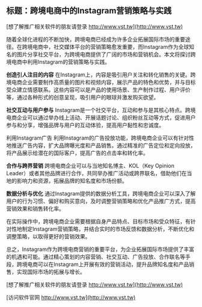 ## **标题：跨境电商中的Instagram营销策略与实践**

[想了解推广相关软件的朋友请登录 http://www.vst.tw](http://www.vst.tw)

随着全球化进程的不断加快，跨境电商已经成为许多企业拓展国际市场的重要途径。在跨境电商中，社交媒体平台的营销策略愈发重要，而Instagram作为全球知名的图片分享社交平台，为跨境电商提供了广阔的市场和营销机会。本文将探讨跨境电商中利用Instagram的营销策略与实践。

**创造引人注目的内容**
在Instagram上，内容是吸引用户关注和转化销售的关键。跨境电商企业需要制作高质量的图片和视频内容，展示产品的特色和优势，并与目标受众建立情感联系。这些内容可以是产品的使用场景、生产制作过程、用户评价等，通过各种形式的创意呈现，吸引用户的眼球并激发购买欲望。

**社交互动与用户参与**
Instagram是一个社交平台，互动和参与是其核心特点。跨境电商企业可以通过举办线上活动、开展话题讨论、组织粉丝互动等方式，促进用户参与和分享，增强品牌与用户的互动体验，提高用户黏性和忠诚度。

利用Instagram广告
利用Instagram的广告投放功能，跨境电商企业可以有针对性地推送广告内容，扩大品牌曝光度和产品销售。通过精准的广告定位和定向投放，将产品展示给潜在的国际客户，提高广告的点击率和转化率。

**合作与跨界营销**
跨境电商企业可以与当地知名博主、KOL（Key Opinion Leader）或者其他品牌进行合作，共同举办推广活动或跨界联名，借助他们在当地的影响力和资源，拓展品牌的知名度和市场份额。

**数据分析与优化**
通过Instagram提供的数据分析工具，跨境电商企业可以深入了解用户的行为习惯、偏好和购买意向，及时调整营销策略和优化产品推广方式，提高营销效果和销售转化率。

在实际操作中，跨境电商企业需要根据自身产品特点、目标市场和受众特征，有针对性地制定Instagram营销策略，并结合实时的市场反馈和数据分析，不断优化和调整策略，以取得更好的营销效果。

总之，Instagram作为跨境电商营销的重要平台，为企业拓展国际市场提供了丰富的机遇和可能。通过精心策划的内容营销、社交互动、广告投放、合作联名等手段，跨境电商可以在Instagram上开展有效的营销活动，提升品牌知名度和产品销售，实现国际市场的拓展与增长。

[想了解推广相关软件的朋友请登录 http://www.vst.tw](http://www.vst.tw)


[访问软件官网 http://www.vst.tw](http://www.vst.tw)
